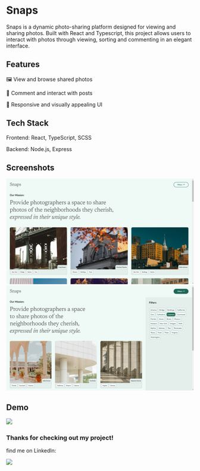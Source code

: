 # Snaps

Snaps is a dynamic photo-sharing platform designed for viewing and sharing photos. Built with React and Typescript, this project allows users to interact with photos through viewing, sorting and commenting in an elegant interface.

## Features

🖼️ View and browse shared photos

💬 Comment and interact with posts

🎨 Responsive and visually appealing UI

## Tech Stack

Frontend: React, TypeScript, SCSS

Backend: Node.js, Express

## Screenshots

![](demos/snaps-home.png)
![](demos/snaps-filter.png)

## Demo

![](demos/snaps-responsive-demo.gif)

### Thanks for checking out my project!

find me on LinkedIn:

<a href="https://www.linkedin.com/in/christopherlassota/">
    <img src="https://img.shields.io/badge/linkedin-%230077B5.svg?&style=for-the-badge&logo=linkedin&logoColor=white" />
</a>